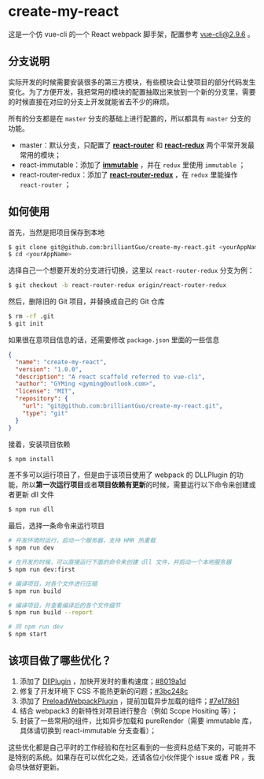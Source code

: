 # create-my-react

这是一个仿 vue-cli 的一个 React webpack 脚手架，配置参考 [vue-cli@2.9.6](https://github.com/vuejs/vue-cli) 。

## 分支说明

实际开发的时候需要安装很多的第三方模块，有些模块会让使项目的部分代码发生变化。为了方便开发，我把常用的模块的配置抽取出来放到一个新的分支里，需要的时候直接在对应的分支上开发就能省去不少的麻烦。

所有的分支都是在 `master` 分支的基础上进行配置的，所以都具有 `master` 分支的功能。

- master：默认分支，只配置了 [**react-router**](https://github.com/ReactTraining/react-router) 和 [**react-redux**](https://github.com/reduxjs/react-redux) 两个平常开发最常用的模块；
- react-immutable：添加了 [**immutable**](https://github.com/facebook/immutable-js) ，并在 `redux` 里使用 `immutable` ；
- react-router-redux：添加了 [**react-router-redux**](https://github.com/reactjs/react-router-redux) ，在 `redux` 里能操作 `react-router` ；

## 如何使用

首先，当然是把项目保存到本地

```bash
$ git clone git@github.com:brilliantGuo/create-my-react.git <yourAppName>
$ cd <yourAppName>
```

选择自己一个想要开发的分支进行切换，这里以 `react-router-redux` 分支为例：

```BASH
$ git checkout -b react-router-redux origin/react-router-redux
```

然后，删除旧的 Git 项目，并替换成自己的 Git 仓库

```bash
$ rm -rf .git
$ git init
```

如果很在意项目信息的话，还需要修改 `package.json` 里面的一些信息

```json
{
  "name": "create-my-react",
  "version": "1.0.0",
  "description": "A react scaffold referred to vue-cli",
  "author": "GYMing <gyming@outlook.com>",
  "license": "MIT",
  "repository": {
    "url": "git@github.com:brilliantGuo/create-my-react.git",
    "type": "git"
  }
}
```

接着，安装项目依赖

```bash
$ npm install
```

差不多可以运行项目了，但是由于该项目使用了 webpack 的 DLLPlugin 的功能，所以**第一次运行项目**或者**项目依赖有更新**的时候，需要运行以下命令来创建或者更新 dll 文件

```bash
$ npm run dll
```

最后，选择一条命令来运行项目

```bash
# 开发环境时运行，启动一个服务器，支持 HMR 热重载
$ npm run dev

# 在开发的时候，可以直接运行下面的命令来创建 dll 文件，并启动一个本地服务器
$ npm run dev:first

# 编译项目，对各个文件进行压缩
$ npm run build

# 编译项目，并查看编译后的各个文件细节
$ npm run build --report

# 同 npm run dev
$ npm start
```

## 该项目做了哪些优化？

1. 添加了 [DllPlugin](https://webpack.js.org/plugins/dll-plugin/) ，加快开发时的重构速度；[#8019a1d](https://github.com/brilliantGuo/create-my-react/commit/8019a1d3ca8785b1476c036a97a3e373134b7270)
2. 修复了开发环境下 CSS 不能热更新的问题；[#3bc248c](https://github.com/brilliantGuo/create-my-react/commit/3bc248cd6f0eb1ab911b553e4bbfbb3b3d5de9fb) 
3. 添加了 [PreloadWebpackPlugin](https://github.com/GoogleChromeLabs/preload-webpack-plugin) ，提前加载异步加载的组件；[#7e17861](https://github.com/brilliantGuo/create-my-react/commit/7e178611662540a9ca1e321597fc4d2614083012)
4. 结合 webpack3 的新特性对项目进行整合（例如 Scope Hositing 等）；
5. 封装了一些常用的组件，比如异步加载和 pureRender（需要 immutable 库，具体请切换到 react-immutable 分支查看）；

这些优化都是自己平时的工作经验和在社区看到的一些资料总结下来的，可能并不是特别的系统。如果存在可以优化之处，还请各位小伙伴提个 issue 或者 PR ，我会尽快做好更新。